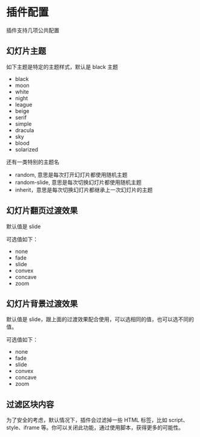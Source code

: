 # 插件配置

插件支持几项公共配置

## 幻灯片主题

如下主题是特定的主题样式，默认是 black 主题

- black
- moon
- white
- night
- league
- beige
- serif
- simple
- dracula
- sky
- blood
- solarized

还有一类特别的主题名

- random, 意思是每次打开幻灯片都使用随机主题
- random-slide, 意思是每次切换幻灯片都使用随机主题
- inherit，意思是每次切换幻灯片都继承上一次幻灯片的主题

## 幻灯片翻页过渡效果

默认值是 slide

可选值如下：

- none
- fade
- slide
- convex
- concave
- zoom

## 幻灯片背景过渡效果

默认值是 slide，跟上面的过渡效果配合使用，可以选相同的值，也可以选不同的值。

可选值如下：

- none
- fade
- slide
- convex
- concave
- zoom

## 过滤区块内容

为了安全的考虑，默认情况下，插件会过滤掉一些 HTML 标签，比如 script、style、iframe 等。你可以关闭此功能，通过使用脚本，获得更多的可能性。
